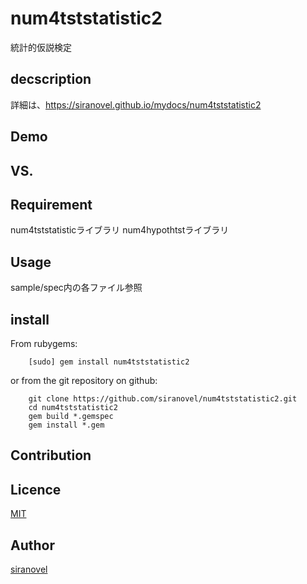 num4tststatistic2
=================
統計的仮説検定

## decscription ##

詳細は、https://siranovel.github.io/mydocs/num4tststatistic2 

## Demo ##

## VS. ##

## Requirement ##
num4tststatisticライブラリ
num4hypothtstライブラリ

## Usage ##

sample/spec内の各ファイル参照

## install ##

From rubygems:  
~~~
    [sudo] gem install num4tststatistic2
~~~

or from the git repository on github:  
~~~
    git clone https://github.com/siranovel/num4tststatistic2.git  
    cd num4tststatistic2  
    gem build *.gemspec
    gem install *.gem
~~~

## Contribution ##

## Licence ##
[MIT](LICENSE)

## Author ##

[siranovel](https://github.com/siranovel)
